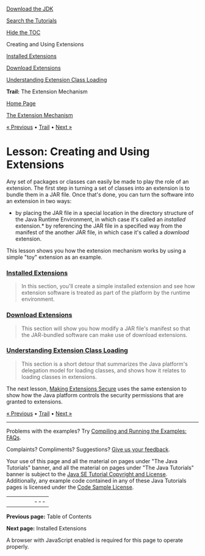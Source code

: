 [Download
the JDK](http://java.sun.com/javase/6/download.jsp)
  
[Search the
Tutorials](../../search.html)
  
[Hide the TOC](javascript:toggleLeft())

Creating and Using Extensions

[Installed Extensions](install.html)

[Download Extensions](download.html)

[Understanding Extension Class Loading](load.html)

**Trail:** The Extension Mechanism

[Home Page](../../index.html)
>
[The Extension Mechanism](../index.html)

[« Previous](../index.html) • [Trail](../TOC.html) • [Next »](install.html)

# Lesson: Creating and Using Extensions

Any set of packages or classes can easily be made to play the role of
an extension. The first step in turning a set of classes into an extension
is to bundle them in a JAR file. Once that's done, you can turn the software
into an extension in two ways:

* by placing the JAR file in a special location in the
  directory structure of the Java Runtime Environment, in which
  case it's called an *installed* extension.* by referencing the JAR file in a specified way from the manifest of the
    another JAR file, in which case it's called a
    *download* extension.

This lesson shows you how the extension mechanism works by using a
simple "toy" extension as an example.

### [Installed Extensions](install.html)

> In this section, you'll create a simple installed extension and see
> how extension software is treated as part of the platform by the
> runtime environment.

### [Download Extensions](download.html)

> This section will show you how modify a JAR file's manifest so that
> the JAR-bundled software can make use of download extensions.

### [Understanding Extension Class Loading](load.html)

> This section is a short detour that summarizes the Java platform's
> delegation model for loading classes, and shows how it relates to loading
> classes in extensions.

The next lesson,
[Making Extensions Secure](../security/index.html) uses the same extension to show how the Java platform controls the
security permissions that are granted to extensions.

[« Previous](../index.html)
•
[Trail](../TOC.html)
•
[Next »](install.html)

---

Problems with the examples? Try [Compiling and Running
the Examples: FAQs](../../information/run-examples.html).
  
Complaints? Compliments? Suggestions? [Give
us your feedback](http://download.oracle.com/javase/feedback.html).

Your use of this page and all the material on pages under "The Java Tutorials" banner,
and all the material on pages under "The Java Tutorials" banner is subject to the [Java SE Tutorial Copyright
and License](../../information/license.html).
Additionally, any example code contained in any of these Java
Tutorials pages is licensed under the
[Code
Sample License](http://developers.sun.com/license/berkeley_license.html).

|  |  |  |  |  |
| --- | --- | --- | --- | --- |
| |  |  | | --- | --- | | duke image | Oracle logo | | [About Oracle](http://www.oracle.com/us/corporate/index.html) | [Oracle Technology Network](http://www.oracle.com/technology/index.html) | [Terms of Service](https://www.samplecode.oracle.com/servlets/CompulsoryClickThrough?type=TermsOfService) | Copyright © 1995, 2011 Oracle and/or its affiliates. All rights reserved. |

**Previous page:** Table of Contents
  
**Next page:** Installed Extensions




A browser with JavaScript enabled is required for this page to operate properly.